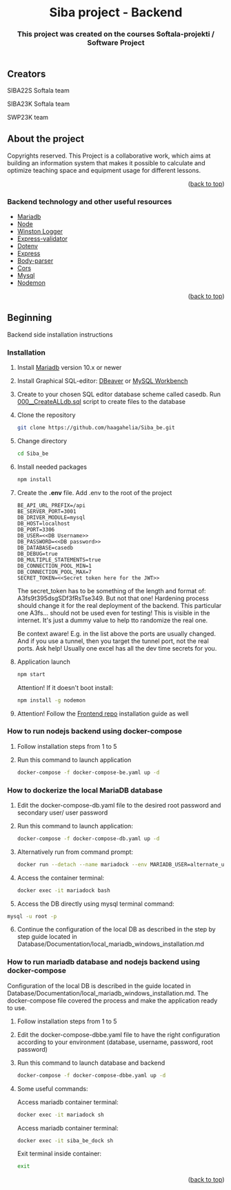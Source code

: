 <div id="top"></div>

<!-- PROJECT LOGO -->
<br />
<div align="center">

<h1 align="center">Siba project - Backend</h1>

<h3 align="center">
    This project was created on the courses Softala-projekti / Software Project<br />
<br />
</div>

## Creators

<p>SIBA22S Softala team</p>
<p>SIBA23K Softala team</p>
<p>SWP23K team</p>
<!-- ABOUT THE PROJECT -->

## About the project

Copyrights reserved. This Project is a collaborative work, which aims at building an information system that makes it possible to calculate and optimize teaching space and equipment usage for different lessons.

<p align="right">(<a href="#top">back to top</a>)</p>

### Backend technology and other useful resources

- [Mariadb](https://mariadb.org/)
- [Node](https://nodejs.org/en/)
- [Winston Logger](https://www.npmjs.com/package//winston)
- [Express-validator](https://www.npmjs.com/package/express-validator)
- [Dotenv](https://www.npmjs.com/package/dotenv)
- [Express](https://www.npmjs.com/package/express)
- [Body-parser](https://www.npmjs.com/package/body-parser)
- [Cors](https://www.npmjs.com/package/cors)
- [Mysql](https://www.mysql.com/)
- [Nodemon](https://www.npmjs.com/package/nodemon)

<p align="right">(<a href="#top">back to top</a>)</p>

<!-- GETTING STARTED -->

## Beginning

Backend side installation instructions

### Installation

1. Install [Mariadb](https://www.mariadbtutorial.com/getting-started/install-mariadb/) version 10.x or newer

2. Install Graphical SQL-editor: [DBeaver](https://dbeaver.io/) or [MySQL Workbench](https://www.mysql.com/products/workbench/)

3. Create to your chosen SQL editor database scheme called casedb. Run [000\_\_CreateALLdb.sql](https://github.com/haagahelia/Siba_be/blob/main/Database/SQL_Scripts/000__CreateALLdb.sql) script to create files to the database

4. Clone the repository
   ```sh
   git clone https://github.com/haagahelia/Siba_be.git
   ```

5. Change directory

   ```sh
   cd Siba_be
   ```

6. Install needed packages

   ```sh
   npm install
   ```

7. Create the **.env** file. Add .env to the root of the project

   ```
   BE_API_URL_PREFIX=/api
   BE_SERVER_PORT=3001
   DB_DRIVER_MODULE=mysql
   DB_HOST=localhost
   DB_PORT=3306
   DB_USER=<<DB Username>>
   DB_PASSWORD=<<DB password>>
   DB_DATABASE=casedb
   DB_DEBUG=true
   DB_MULTIPLE_STATEMENTS=true
   DB_CONNECTION_POOL_MIN=1
   DB_CONNECTION_POOL_MAX=7
   SECRET_TOKEN=<<Secret token here for the JWT>>
   ```

   The secret_token has to be something of the length and format of: A3fs9t395dsgSDf3fRsTse349. But not that one! Hardening process should
   change it for the real deployment of the backend. This particular one A3fs... should not be used even for testing!
   This is visible in the internet. It's just a dummy value to help tto randomize the real one.

   Be context aware! E.g. in the list above the ports are usually changed. And if you use a tunnel, then you target the tunnel port, not the real ports. Ask help! Usually one excel has all the dev time secrets for you.

8. Application launch

   ```sh
   npm start
   ```

   Attention! If it doesn't boot install:

   ```sh
   npm install -g nodemon
   ```

9. Attention! Follow the [Frontend repo](https://github.com/haagahelia/siba-fe) installation guide as well


### How to run nodejs backend using docker-compose

1. Follow installation steps from 1 to 5

2. Run this command to launch application

   ```sh
   docker-compose -f docker-compose-be.yaml up -d
   ```

### How to dockerize the local MariaDB database

1. Edit the docker-compose-db.yaml file to the desired root password and secondary user/ user password

2. Run this command to launch application:

   ```sh
   docker-compose -f docker-compose-db.yaml up -d
   ```
3. Alternatively run from command prompt:

	```sh
   docker run --detach --name mariadock --env MARIADB_USER=alternate_user --env MARIADB_PASSWORD=alternate_user_psw --env MARIADB_ROOT_PASSWORD=root_psw  mariadb:latest
   ```
4. Access the container terminal:

	```sh
   docker exec -it mariadock bash
   ```

5.	Access the DB directly using mysql terminal command:

   ```sh
   mysql -u root -p
   ```

6.	Continue the configuration of the local DB as described in the step by step guide located in Database/Documentation/local_mariadb_windows_installation.md

### How to run mariadb database and nodejs backend using docker-compose

Configuration of the local DB is described in the guide located in Database/Documentation/local_mariadb_windows_installation.md. The docker-compose file covered the process and make the application ready to use.

1. Follow installation steps from 1 to 5

2. Edit the docker-compose-dbbe.yaml file to have the right configuration according to your environment (database, username, password, root password)

3. Run this command to launch database and backend

   ```sh
   docker-compose -f docker-compose-dbbe.yaml up -d
   ```

4. Some useful commands:

   Access mariadb container terminal:

   ```sh
   docker exec -it mariadock sh
   ```

   Access mariadb container terminal:

   ```sh
   docker exec -it siba_be_dock sh
   ```

   Exit terminal inside container:

   ```sh
   exit
   ```

<p align="right">(<a href="#top">back to top</a>)</p>
